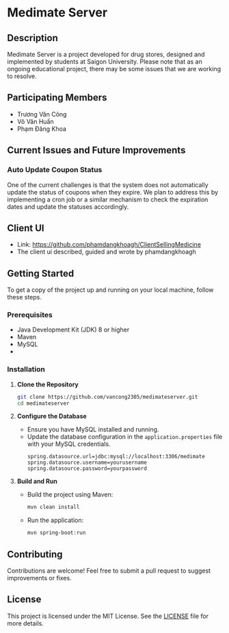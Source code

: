 # Medimate Server

## Description
Medimate Server is a project developed for drug stores, designed and implemented by students at Saigon University. Please note that as an ongoing educational project, there may be some issues that we are working to resolve.

## Participating Members
- Trương Văn Công
- Võ Văn Huấn
- Phạm Đăng Khoa

## Current Issues and Future Improvements
### Auto Update Coupon Status
One of the current challenges is that the system does not automatically update the status of coupons when they expire. We plan to address this by implementing a cron job or a similar mechanism to check the expiration dates and update the statuses accordingly.

## Client UI
- Link: https://github.com/phamdangkhoagh/ClientSellingMedicine
- The client ui described, guided and wrote by phamdangkhoagh

## Getting Started
To get a copy of the project up and running on your local machine, follow these steps.

### Prerequisites
- Java Development Kit (JDK) 8 or higher
- Maven
- MySQL
- 
### Installation

1. **Clone the Repository**
   ```sh
   git clone https://github.com/vancong2305/medimateserver.git
   cd medimateserver
2. **Configure the Database**
   - Ensure you have MySQL installed and running.
   - Update the database configuration in the `application.properties` file with your MySQL credentials.
     ```properties
     spring.datasource.url=jdbc:mysql://localhost:3306/medimate
     spring.datasource.username=yourusername
     spring.datasource.password=yourpassword
     ```

3. **Build and Run**
   - Build the project using Maven:
     ```sh
     mvn clean install
     ```
   - Run the application:
     ```sh
     mvn spring-boot:run
     ```

## Contributing
Contributions are welcome! Feel free to submit a pull request to suggest improvements or fixes.

## License
This project is licensed under the MIT License. See the [LICENSE](LICENSE) file for more details.

